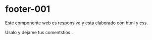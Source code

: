 # footer-001

Este componente web es responsive y esta elaborado con html y css.

Usalo y dejame tus comentstios .
